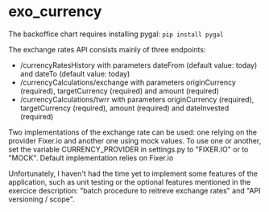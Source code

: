 # exo_currency

The backoffice chart requires installing pygal: `pip install pygal`

The exchange rates API consists mainly of three endpoints:
* /currencyRatesHistory with parameters dateFrom (default value: today) and dateTo (default value: today)
* /currencyCalculations/exchange with parameters originCurrency (required), targetCurrency (required) and amount (required)
* /currencyCalculations/twrr with parameters originCurrency (required), targetCurrency (required), amount (required) and dateInvested (required)

Two implementations of the exchange rate can be used: one relying on the provider Fixer.io and another one using mock values. To use one or another, set the variable CURRENCY_PROVIDER in settings.py to "FIXER.IO" or to "MOCK". Default implementation relies on Fixer.io

Unfortunately, I haven't had the time yet to implement some features of the application, such as unit testing or the optional features mentioned in the exercice description: "batch procedure to reitreve exchange rates" and "API versioning / scope".
